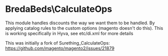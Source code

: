 # BredaBeds\CalculateOps

This module handles discounts the way we want them to be handled. By applying catalog rules to the custom options (magento doesn't do this).
This is working specifically in Hyva, see etc/di.xml for more details

This was initially a fork of Surething_CalculateOps: https://github.com/magento/magento2/issues/21879